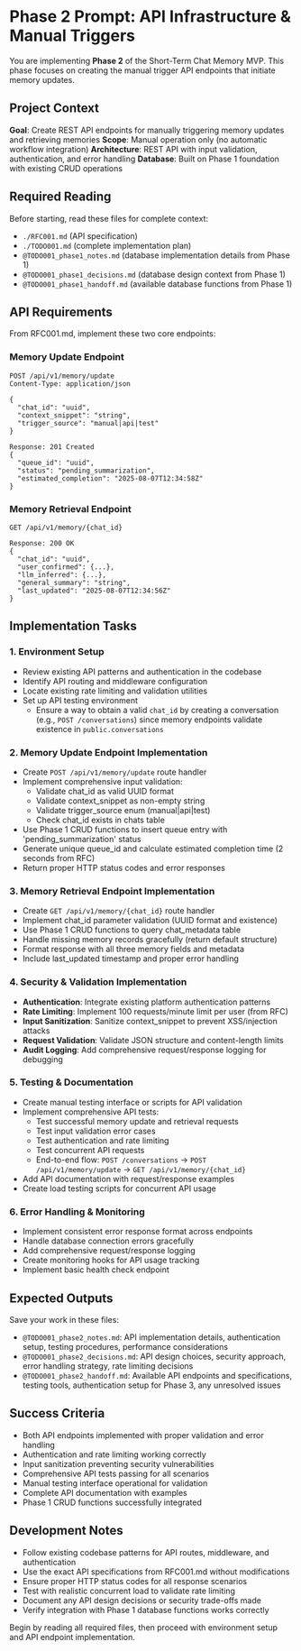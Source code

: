 # Phase 2 Prompt: API Infrastructure & Manual Triggers

You are implementing **Phase 2** of the Short-Term Chat Memory MVP. This phase focuses on creating the manual trigger API endpoints that initiate memory updates.

## Project Context

**Goal**: Create REST API endpoints for manually triggering memory updates and retrieving memories
**Scope**: Manual operation only (no automatic workflow integration)
**Architecture**: REST API with input validation, authentication, and error handling
**Database**: Built on Phase 1 foundation with existing CRUD operations

## Required Reading

Before starting, read these files for complete context:
- `./RFC001.md` (API specification)
- `./TODO001.md` (complete implementation plan)
- `@TODO001_phase1_notes.md` (database implementation details from Phase 1)
- `@TODO001_phase1_decisions.md` (database design context from Phase 1)  
- `@TODO001_phase1_handoff.md` (available database functions from Phase 1)

## API Requirements

From RFC001.md, implement these two core endpoints:

### Memory Update Endpoint
```http
POST /api/v1/memory/update
Content-Type: application/json

{
  "chat_id": "uuid",
  "context_snippet": "string", 
  "trigger_source": "manual|api|test"
}

Response: 201 Created
{
  "queue_id": "uuid",
  "status": "pending_summarization",
  "estimated_completion": "2025-08-07T12:34:58Z"
}
```

### Memory Retrieval Endpoint
```http
GET /api/v1/memory/{chat_id}

Response: 200 OK
{
  "chat_id": "uuid",
  "user_confirmed": {...},
  "llm_inferred": {...}, 
  "general_summary": "string",
  "last_updated": "2025-08-07T12:34:56Z"
}
```

## Implementation Tasks

### 1. Environment Setup
- Review existing API patterns and authentication in the codebase
- Identify API routing and middleware configuration
- Locate existing rate limiting and validation utilities
- Set up API testing environment
  - Ensure a way to obtain a valid `chat_id` by creating a conversation (e.g., `POST /conversations`) since memory endpoints validate existence in `public.conversations`

### 2. Memory Update Endpoint Implementation
- Create `POST /api/v1/memory/update` route handler
- Implement comprehensive input validation:
  - Validate chat_id as valid UUID format
  - Validate context_snippet as non-empty string
  - Validate trigger_source enum (manual|api|test)
  - Check chat_id exists in chats table
- Use Phase 1 CRUD functions to insert queue entry with 'pending_summarization' status
- Generate unique queue_id and calculate estimated completion time (2 seconds from RFC)
- Return proper HTTP status codes and error responses

### 3. Memory Retrieval Endpoint Implementation  
- Create `GET /api/v1/memory/{chat_id}` route handler
- Implement chat_id parameter validation (UUID format and existence)
- Use Phase 1 CRUD functions to query chat_metadata table
- Handle missing memory records gracefully (return default structure)
- Format response with all three memory fields and metadata
- Include last_updated timestamp and proper error handling

### 4. Security & Validation Implementation
- **Authentication**: Integrate existing platform authentication patterns
- **Rate Limiting**: Implement 100 requests/minute limit per user (from RFC)
- **Input Sanitization**: Sanitize context_snippet to prevent XSS/injection attacks
- **Request Validation**: Validate JSON structure and content-length limits
- **Audit Logging**: Add comprehensive request/response logging for debugging

### 5. Testing & Documentation
- Create manual testing interface or scripts for API validation
- Implement comprehensive API tests:
  - Test successful memory update and retrieval requests
  - Test input validation error cases
  - Test authentication and rate limiting
  - Test concurrent API requests
  - End-to-end flow: `POST /conversations` → `POST /api/v1/memory/update` → `GET /api/v1/memory/{chat_id}`
- Add API documentation with request/response examples
- Create load testing scripts for concurrent API usage

### 6. Error Handling & Monitoring
- Implement consistent error response format across endpoints
- Handle database connection errors gracefully
- Add comprehensive request/response logging
- Create monitoring hooks for API usage tracking
- Implement basic health check endpoint

## Expected Outputs

Save your work in these files:
- `@TODO001_phase2_notes.md`: API implementation details, authentication setup, testing procedures, performance considerations
- `@TODO001_phase2_decisions.md`: API design choices, security approach, error handling strategy, rate limiting decisions
- `@TODO001_phase2_handoff.md`: Available API endpoints and specifications, testing tools, authentication setup for Phase 3, any unresolved issues

## Success Criteria

- Both API endpoints implemented with proper validation and error handling
- Authentication and rate limiting working correctly
- Input sanitization preventing security vulnerabilities
- Comprehensive API tests passing for all scenarios
- Manual testing interface operational for validation
- Complete API documentation with examples
- Phase 1 CRUD functions successfully integrated

## Development Notes

- Follow existing codebase patterns for API routes, middleware, and authentication
- Use the exact API specifications from RFC001.md without modifications
- Ensure proper HTTP status codes for all response scenarios
- Test with realistic concurrent load to validate rate limiting
- Document any API design decisions or security trade-offs made
- Verify integration with Phase 1 database functions works correctly

Begin by reading all required files, then proceed with environment setup and API endpoint implementation.